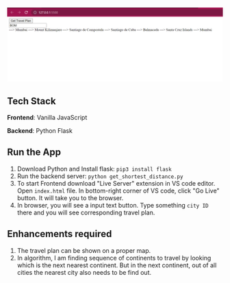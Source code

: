 ![Travel Plan](Images/travel_plan.png)

## Tech Stack
**Frontend**: Vanilla JavaScript

**Backend**: Python Flask

## Run the App

1. Download Python and Install flask: `pip3 install flask`
2. Run the backend server: `python get_shortest_distance.py`
3. To start Frontend download "Live Server" extension in VS code editor. Open `index.html` file. In bottom-right corner of VS code, click "Go Live" button. It will take you to the browser.
4. In browser, you will see a input text button. Type something `city ID` there and you will see corresponding travel plan.

## Enhancements required
1. The travel plan can be shown on a proper map.
2. In algorithm, I am finding sequence of continents to travel by looking which is the next nearest continent. But in the next continent, out of all cities the nearest city also needs to be find out.